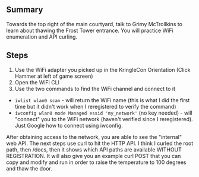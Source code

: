 ## Summary
Towards the top right of the main courtyard, talk to Grimy McTrollkins to learn about thawing the Frost Tower entrance. You will practice WiFi enumeration and API curling.

## Steps
1. Use the WiFi adapter you picked up in the KringleCon Orientation (Click Hammer at left of game screen)
2. Open the WiFi CLI
3. Use the two commands to find the WiFi channel and connect to it
- `iwlist wlan0 scan` - will return the WiFi name (this is what I did the first time but it didn't work when I reregistered to verify the command)
- `iwconfig wlan0 mode Managed essid 'my_network'` (no key needed) - will "connect" you to the WiFi network (haven't verified since I reregistered). Just Google how to connect using iwconfig.

After obtaining access to the network, you are able to see the "internal" web API. The next steps use curl to hit the HTTP API. I think I curled the root path, then /docs, then it shows which API paths are available WITHOUT REGISTRATION. It will also give you an example curl POST that you can copy and modify and run in order to raise the temperature to 100 degrees and thaw the door.
